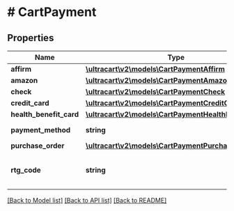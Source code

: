 # # CartPayment

## Properties

Name | Type | Description | Notes
------------ | ------------- | ------------- | -------------
**affirm** | [**\ultracart\v2\models\CartPaymentAffirm**](CartPaymentAffirm.md) |  | [optional]
**amazon** | [**\ultracart\v2\models\CartPaymentAmazon**](CartPaymentAmazon.md) |  | [optional]
**check** | [**\ultracart\v2\models\CartPaymentCheck**](CartPaymentCheck.md) |  | [optional]
**credit_card** | [**\ultracart\v2\models\CartPaymentCreditCard**](CartPaymentCreditCard.md) |  | [optional]
**health_benefit_card** | [**\ultracart\v2\models\CartPaymentHealthBenefitCard**](CartPaymentHealthBenefitCard.md) |  | [optional]
**payment_method** | **string** | Payment method | [optional]
**purchase_order** | [**\ultracart\v2\models\CartPaymentPurchaseOrder**](CartPaymentPurchaseOrder.md) |  | [optional]
**rtg_code** | **string** | Rotating transaction gateway code | [optional]

[[Back to Model list]](../../README.md#models) [[Back to API list]](../../README.md#endpoints) [[Back to README]](../../README.md)
